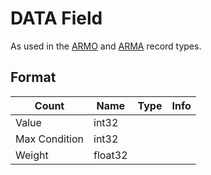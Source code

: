 DATA Field
==========

As used in the [ARMO](../ARMO.md) and [ARMA](../ARMA.md) record types.

## Format

Count | Name | Type | Info
------|------|------|-----
 | Value | int32 | 
 | Max Condition | int32 |
 | Weight | float32 |
